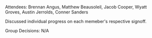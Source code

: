 Attendees: Brennan Angus, Matthew Beausoleil, Jacob Cooper, Wyatt Groves, Austin Jerrolds, Conner Sanders

Discussed individual progress on each memeber's respective signoff.

Group Decisions: N/A
